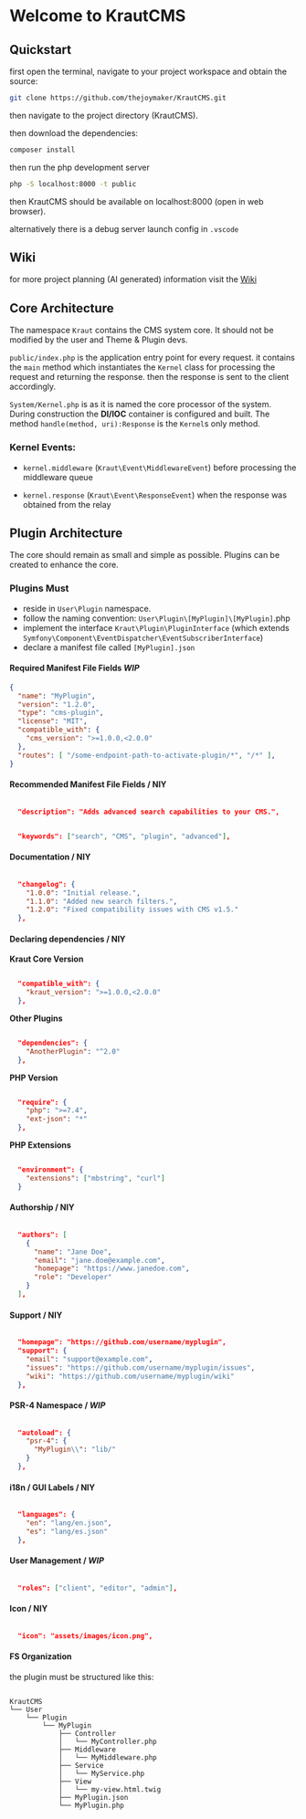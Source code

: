 # Welcome to KrautCMS

## Quickstart

first open the terminal, navigate to your project workspace and obtain the source:

```bash
git clone https://github.com/thejoymaker/KrautCMS.git
```

then navigate to the project directory (KrautCMS).

then download the dependencies:

```bash
composer install
```

then run the php development server

```bash
php -S localhost:8000 -t public
```
then KrautCMS should be available on localhost:8000 (open in web browser).

alternatively there is a debug server launch config in `.vscode`

## Wiki

for more project planning (AI generated) information visit the [Wiki](https://github.com/thejoymaker/KrautCMS/wiki)

## Core Architecture

The namespace `Kraut` contains the CMS system core. It should not be modified by the user and Theme & Plugin devs.

`public/index.php` is the application entry point for every request. it contains the `main` method which instantiates the `Kernel` class for processing the request and returning the response. then the response is sent to the client accordingly.

`System/Kernel.php` is as it is named the core processor of the system. During construction the **DI/IOC** container is configured and built. The method `handle(method, uri):Response` is the `Kernel`s only method.

### Kernel Events:

* `kernel.middleware` (`Kraut\Event\MiddlewareEvent`) before processing the middleware queue

* `kernel.response` (`Kraut\Event\ResponseEvent`) when the response was obtained from the relay

## Plugin Architecture

The core should remain as small and simple as possible. Plugins can be created to enhance the core.

### Plugins Must

* reside in `User\Plugin` namespace.
* follow the naming convention: `User\Plugin\[MyPlugin]\[MyPlugin]`.php
* implement the interface `Kraut\Plugin\PluginInterface` (which extends `Symfony\Component\EventDispatcher\EventSubscriberInterface`)
* declare a manifest file called `[MyPlugin].json`

#### Required Manifest File Fields _WIP_

```json
{
  "name": "MyPlugin",
  "version": "1.2.0",
  "type": "cms-plugin",
  "license": "MIT",
  "compatible_with": {
    "cms_version": ">=1.0.0,<2.0.0"
  },
  "routes": [ "/some-endpoint-path-to-activate-plugin/*", "/*" ],
}

```

#### Recommended Manifest File Fields / NIY

```json

  "description": "Adds advanced search capabilities to your CMS.",

```

```json

  "keywords": ["search", "CMS", "plugin", "advanced"],

```

#### Documentation / NIY

```json

  "changelog": {
    "1.0.0": "Initial release.",
    "1.1.0": "Added new search filters.",
    "1.2.0": "Fixed compatibility issues with CMS v1.5."
  },

```

#### Declaring dependencies / NIY

**Kraut Core Version**

```json

  "compatible_with": {
    "kraut_version": ">=1.0.0,<2.0.0"
  },

```

**Other Plugins**

```json

  "dependencies": {
    "AnotherPlugin": "^2.0"
  },

```

**PHP Version**

```json

  "require": {
    "php": ">=7.4",
    "ext-json": "*"
  },

```

**PHP Extensions**

```json

  "environment": {
    "extensions": ["mbstring", "curl"]
  }

```

#### Authorship / NIY

```json

  "authors": [
    {
      "name": "Jane Doe",
      "email": "jane.doe@example.com",
      "homepage": "https://www.janedoe.com",
      "role": "Developer"
    }
  ],

```

#### Support / NIY

```json

  "homepage": "https://github.com/username/myplugin",
  "support": {
    "email": "support@example.com",
    "issues": "https://github.com/username/myplugin/issues",
    "wiki": "https://github.com/username/myplugin/wiki"
  },

```

#### PSR-4 Namespace / _WIP_

```json

  "autoload": {
    "psr-4": {
      "MyPlugin\\": "lib/"
    }
  },

```

#### i18n / GUI Labels / NIY

```json

  "languages": {
    "en": "lang/en.json",
    "es": "lang/es.json"
  },

```

#### User Management / _WIP_

```json

  "roles": ["client", "editor", "admin"],

```

#### Icon / NIY

```json

  "icon": "assets/images/icon.png",

```

#### FS Organization

the plugin must be structured like this:

```plain

KrautCMS
└── User
    └── Plugin
        └── MyPlugin
            ├── Controller
            │   └── MyController.php
            ├── Middleware
            │   └── MyMiddleware.php
            ├── Service
            │   └── MyService.php
            ├── View
            │   └── my-view.html.twig
            ├── MyPlugin.json
            └── MyPlugin.php


```
